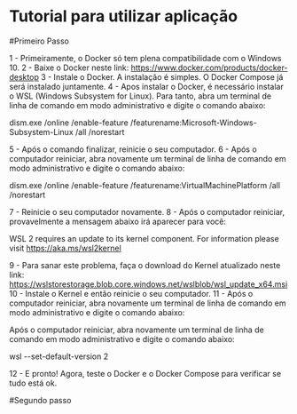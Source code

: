 # Tutorial para utilizar aplicação

#Primeiro Passo

1 - Primeiramente, o Docker só tem plena compatibilidade com o Windows 10.
2 - Baixe o Docker neste link: https://www.docker.com/products/docker-desktop
3 - Instale o Docker. A instalação é simples. O Docker Compose já será instalado juntamente.
4 - Apos instalar o Docker, é necessário instalar o WSL (Windows Subsystem for Linux). Para tanto, abra um terminal de linha de comando em modo administrativo e digite o comando abaixo:

dism.exe /online /enable-feature /featurename:Microsoft-Windows-Subsystem-Linux /all /norestart

5 - Após o comando finalizar, reinicie o seu computador.
6 - Após o computador reiniciar, abra novamente um terminal de linha de comando em modo administrativo e digite o comando abaixo:

dism.exe /online /enable-feature /featurename:VirtualMachinePlatform /all /norestart

7 - Reinicie o seu computador novamente.
8 - Após o computador reiniciar, provavelmente a mensagem abaixo irá aparecer para você:

WSL 2 requires an update to its kernel component. For information please visit https://aka.ms/wsl2kernel

9 - Para sanar este problema, faça o download do Kernel atualizado neste link: https://wslstorestorage.blob.core.windows.net/wslblob/wsl_update_x64.msi
10 - Instale o Kernel e então reinicie o seu computador.
11 - Após o computador reiniciar, abra novamente um terminal de linha de comando em modo administrativo e digite o comando abaixo:

Após o computador reiniciar, abra novamente um terminal de linha de comando em modo administrativo e digite o comando abaixo:

wsl --set-default-version 2

12 - E pronto! Agora, teste o Docker e o Docker Compose para verificar se tudo está ok.

#Segundo passo
